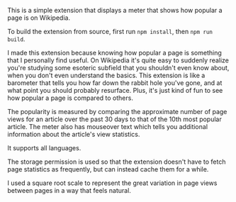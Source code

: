 This is a simple extension that displays a meter that shows how popular a page is on Wikipedia. 

To build the extension from source, first run ```npm install```, then ```npm run build```.

I made this extension because knowing how popular a page is something that I personally find useful. On Wikipedia it's quite easy to suddenly realize you're studying some esoteric subfield that you shouldn't even know about, when you don't even understand the basics. This extension is like a barometer that tells you how far down the rabbit hole you've gone, and at what point you should probably resurface. Plus, it's just kind of fun to see how popular a page is compared to others.

The popularity is measured by comparing the approximate number of page views for an article over the past 30 days to that of the 10th most popular article. The meter also has mouseover text which tells you additional information about the article's view statistics.

It supports all languages. 

The storage permission is used so that the extension doesn't have to fetch page statistics as frequently, but can instead cache them for a while.

I used a square root scale to represent the great variation in page views between pages in a way that feels natural.

